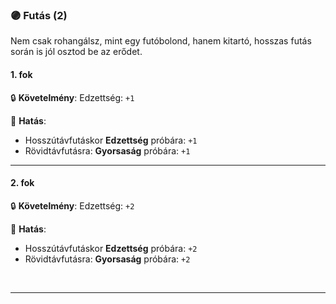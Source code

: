 ### 🟣 Futás (2)

Nem csak rohangálsz, mint egy futóbolond, hanem kitartó, hosszas futás során is jól osztod be az erődet.

#### 1. fok

🔒 **Követelmény**: Edzettség: `+1`

🌟 **Hatás**:
- Hosszútávfutáskor **Edzettség** próbára: `+1`
- Rövidtávfutásra: **Gyorsaság** próbára: `+1`

---
#### 2. fok

🔒 **Követelmény**: Edzettség: `+2`

🌟 **Hatás**:
- Hosszútávfutáskor **Edzettség** próbára: `+2`
- Rövidtávfutásra: **Gyorsaság** próbára: `+2`

<br />

---
